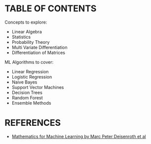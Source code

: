 # TABLE OF CONTENTS

Concepts to explore:

- Linear Algebra
- Statistics
- Probability Theory
- Multi Variate Differentiation
- Differentiation of Matrices


ML Algorithms to cover:

- Linear Regression
- Logistic Regression
- Naive Bayes
- Support Vector Machines
- Decision Trees
- Random Forest
- Ensemble Methods


# REFERENCES

- [Mathematics for Machine Learning by Marc Peter Deisenroth et al](https://mml-book.github.io/)

